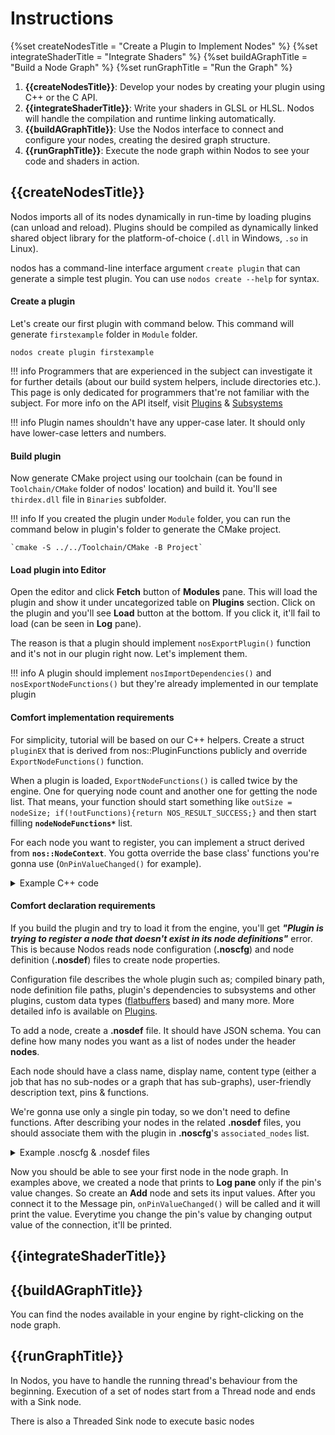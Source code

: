 # Instructions

{%set createNodesTitle = "Create a Plugin to Implement Nodes" %}
{%set integrateShaderTitle = "Integrate Shaders" %}
{%set buildAGraphTitle = "Build a Node Graph" %}
{%set runGraphTitle = "Run the Graph" %}
1. **{{createNodesTitle}}**: Develop your nodes by creating your plugin using C++ or the C API.
2. **{{integrateShaderTitle}}**: Write your shaders in GLSL or HLSL. Nodos will handle the compilation and runtime linking automatically.
3. **{{buildAGraphTitle}}**: Use the Nodos interface to connect and configure your nodes, creating the desired graph structure.
4. **{{runGraphTitle}}**: Execute the node graph within Nodos to see your code and shaders in action.

## {{createNodesTitle}}

Nodos imports all of its nodes dynamically in run-time by loading plugins (can unload and reload). Plugins should be compiled as dynamically linked shared object library for the platform-of-choice (`.dll` in Windows, `.so` in Linux).

nodos has a command-line interface argument `create plugin` that can generate a simple test plugin. You can use `nodos create --help` for syntax.

#### Create a plugin
Let's create our first plugin with command below. This command will generate `firstexample` folder in `Module` folder.

`nodos create plugin firstexample`

!!! info
    Programmers that are experienced in the subject can investigate it for further details (about our build system helpers, include directories etc.). This page is only dedicated for programmers that're not familiar with the subject. For more info on the API itself, visit [Plugins](../plugins/index.md) & [Subsystems](../subsystems/index.md)

!!! info
    Plugin names shouldn't have any upper-case later. It should only have lower-case letters and numbers.

#### Build plugin
Now generate CMake project using our toolchain (can be found in `Toolchain/CMake` folder of nodos' location) and build it. You'll see `thirdex.dll` file in `Binaries` subfolder.

!!! info
    If you created the plugin under `Module` folder, you can run the command below in plugin's folder to generate the CMake project.

    `cmake -S ../../Toolchain/CMake -B Project`

#### Load plugin into Editor
Open the editor and click **Fetch** button of **Modules** pane. This will load the plugin and show it under uncategorized table on **Plugins** section. Click on the plugin and you'll see **Load** button at the bottom. If you click it, it'll fail to load (can be seen in **Log** pane).

The reason is that a plugin should implement `nosExportPlugin()` function and it's not in our plugin right now. Let's implement them.

!!! info
    A plugin should implement `nosImportDependencies()` and `nosExportNodeFunctions()` but they're already implemented in our template plugin

#### Comfort implementation requirements
For simplicity, tutorial will be based on our C++ helpers. Create a struct `pluginEX` that is derived from nos::PluginFunctions publicly and override `ExportNodeFunctions()` function.

When a plugin is loaded, `ExportNodeFunctions()` is called twice by the engine. One for querying node count and another one for getting the node list. That means, your function should start something like `outSize = nodeSize; if(!outFunctions){return NOS_RESULT_SUCCESS;}` and then start filling **`nodeNodeFunctions*`** list.

For each node you want to register, you can implement a struct derived from **`nos::NodeContext`**. You gotta override the base class' functions you're gonna use (`OnPinValueChanged()` for example).

<details>

<summary>Example C++ code</summary>

Registering a node that gets float from input pin and prints it on Log pane
```cpp
#include <Nodos/PluginAPI.h>
#include <Nodos/PluginHelpers.hpp>
#include <Nodos/Helpers.hpp>

NOS_INIT();
NOS_BEGIN_IMPORT_DEPS()
NOS_END_IMPORT_DEPS()

struct PrintOnLogPaneNodeContext : nos::NodeContext
{
	PrintOnLogPaneNodeContext(const nosFbNode* node) : nos::NodeContext(node)
	{
	}

	void OnPinValueChanged(nos::Name pinName, nosUUID pinId, nosBuffer value) override
	{
		if (pinName == NOS_NAME_STATIC("Message"))
		{
			auto* floatInfo = nos::InterpretPinValue<float>(value);
			nosEngine.LogI(std::to_string(*floatInfo).c_str());
		}
	}


};

nosResult RegisterPrintOnLogPaneNode(nosNodeFunctions* outFunctions)
{
	NOS_BIND_NODE_CLASS(NOS_NAME_STATIC("thirdex.PrintOnLog"), PrintOnLogPaneNodeContext, outFunctions)
		return NOS_RESULT_SUCCESS;
}

struct pluginEX : public nos::PluginFunctions
{
    virtual nosResult ExportNodeFunctions(size_t& outSize, nosNodeFunctions** outFunctions) override
	{
        outSize = 1;
		if (!outFunctions)
			return NOS_RESULT_SUCCESS;

		NOS_RETURN_ON_FAILURE(RegisterPrintOnLogPaneNode(outFunctions[0]));
		return NOS_RESULT_SUCCESS;
	}
};

NOS_EXPORT_PLUGIN_FUNCTIONS(pluginEX);
```

</details>

#### Comfort declaration requirements
If you build the plugin and try to load it from the engine, you'll get ***"Plugin is trying to register a node that doesn't exist in its node definitions"*** error. This is because Nodos reads node configuration (**.noscfg**) and node definition (**.nosdef**) files to create node properties.

Configuration file describes the whole plugin such as; compiled binary path, node definition file paths, plugin's dependencies to subsystems and other plugins, custom data types ([flatbuffers](https://flatbuffers.dev/) based) and many more. More detailed info is available on [Plugins](../plugins/index.md).

To add a node, create a **.nosdef** file. It should have JSON schema. You can define how many nodes you want as a list of nodes under the header **nodes**.

Each node should have a class name, display name, content type (either a job that has no sub-nodes or a graph that has sub-graphs), user-friendly description text, pins & functions.

We're gonna use only a single pin today, so we don't need to define functions. After describing your nodes in the related **.nosdef** files, you should associate them with the plugin in **.noscfg**'s `associated_nodes` list.


<details>
<summary>Example .noscfg & .nosdef files</summary>

Registering a node that gets float from input pin and prints it on <b>Log pane</b>
<details>
<summary>.nosdef</summary>
```json
{
    "nodes":[
        {
			"class_name": "PrintOnLog",
			"display_name": "Test to Log",
			"contents_type": "Job",
			"description": "Prints the inputted float into log",
            "pins": [
				{
					"name": "Message",
					"type_name": "float",
					"show_as": "INPUT_PIN",
					"can_show_as": "INPUT_PIN_ONLY"
				}
			]
        }
    ]
}
```
</details>

<details>
<summary>.noscfg</summary>
```json
{
    "info": {
        "id": {
            "name": "thirdex",
            "version": "0.1.0"
        },
        "display_name": "thirdex",
        "description": "",
        "dependencies": []
    },
    "binary_path": "./Binaries/thirdex",
    "node_definitions": [
        "PrintOnLog.nosdef"
    ],
    "defaults": [],
    "custom_types": [],
    "associated_nodes": [
        {
            "category": "Test",
            "class_name": "PrintOnLog",
            "display_name": "Test to Log"
        }
    ]
}
```
</details>

</details>

Now you should be able to see your first node in the node graph. In examples above, we created a node that prints to **Log pane** only if the pin's value changes. So create an **Add** node and sets its input values. After you connect it to the Message pin, `onPinValueChanged()` will be called and it will print the value. Everytime you change the pin's value by changing output value of the connection, it'll be printed.

## {{integrateShaderTitle}}



## {{buildAGraphTitle}}

You can find the nodes available in your engine by right-clicking on the node graph.

## {{runGraphTitle}}

In Nodos, you have to handle the running thread's behaviour from the beginning. Execution of a set of nodes start from a Thread node and ends with a Sink node.

There is also a Threaded Sink node to execute basic nodes